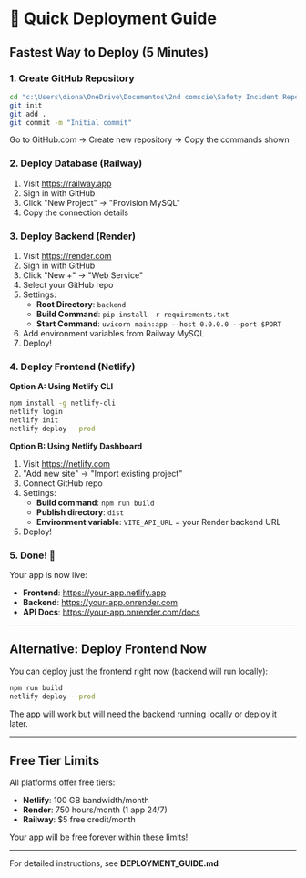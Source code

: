 # 🚀 Quick Deployment Guide

## Fastest Way to Deploy (5 Minutes)

### 1. Create GitHub Repository
```bash
cd "c:\Users\diona\OneDrive\Documentos\2nd comscie\Safety Incident Reporting App"
git init
git add .
git commit -m "Initial commit"
```

Go to GitHub.com → Create new repository → Copy the commands shown

### 2. Deploy Database (Railway)
1. Visit https://railway.app
2. Sign in with GitHub
3. Click "New Project" → "Provision MySQL"
4. Copy the connection details

### 3. Deploy Backend (Render)
1. Visit https://render.com
2. Sign in with GitHub  
3. Click "New +" → "Web Service"
4. Select your GitHub repo
5. Settings:
   - **Root Directory**: `backend`
   - **Build Command**: `pip install -r requirements.txt`
   - **Start Command**: `uvicorn main:app --host 0.0.0.0 --port $PORT`
6. Add environment variables from Railway MySQL
7. Deploy!

### 4. Deploy Frontend (Netlify)

**Option A: Using Netlify CLI**
```bash
npm install -g netlify-cli
netlify login
netlify init
netlify deploy --prod
```

**Option B: Using Netlify Dashboard**
1. Visit https://netlify.com
2. "Add new site" → "Import existing project"
3. Connect GitHub repo
4. Settings:
   - **Build command**: `npm run build`
   - **Publish directory**: `dist`
   - **Environment variable**: `VITE_API_URL` = your Render backend URL
5. Deploy!

### 5. Done! 🎉

Your app is now live:
- **Frontend**: https://your-app.netlify.app
- **Backend**: https://your-app.onrender.com
- **API Docs**: https://your-app.onrender.com/docs

---

## Alternative: Deploy Frontend Now

You can deploy just the frontend right now (backend will run locally):

```bash
npm run build
netlify deploy --prod
```

The app will work but will need the backend running locally or deploy it later.

---

## Free Tier Limits

All platforms offer free tiers:
- **Netlify**: 100 GB bandwidth/month
- **Render**: 750 hours/month (1 app 24/7)
- **Railway**: $5 free credit/month

Your app will be free forever within these limits!

---

For detailed instructions, see **DEPLOYMENT_GUIDE.md**
